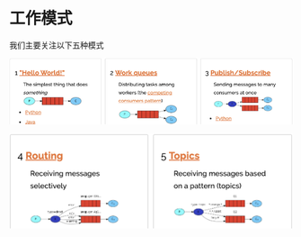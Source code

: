 # 工作模式

我们主要关注以下五种模式

![](../../../../.gitbook/assets/image%20%2867%29.png)

![](../../../../.gitbook/assets/image%20%2871%29.png)


